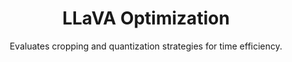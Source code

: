 <div align="center">

# LLaVA Optimization

Evaluates cropping and quantization strategies for time efficiency.